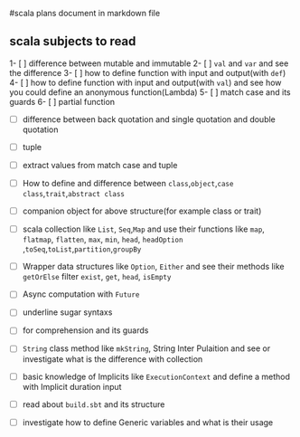 #scala plans document in markdown file
## scala subjects to read
1- [ ] difference between mutable and immutable
2- [ ] `val` and `var` and see the difference
3- [ ] how to define function with input and output(with `def`)
4- [ ] how to define function with input and output(with `val`) and see how you could define an anonymous function(Lambda)
5- [ ] match case and its guards
6- [ ] partial function
- [ ] difference between back quotation and single quotation and double quotation
- [ ] tuple
- [ ] extract values from match case and tuple 
- [ ] How to define and difference between `class`,`object`,`case class`,`trait`,`abstract class`
- [ ] companion object for above structure(for example class or trait)
- [ ] scala collection like `List`, `Seq`,`Map` and use their functions like `map`, `flatmap`, `flatten`, `max`, `min`, `head`, `headOption` ,`toSeq`,`toList`,`partition`,`groupBy`
- [ ] Wrapper data structures like `Option`, `Either` and see their methods like `getOrElse` filter `exist`, `get`, `head`, `isEmpty`  
- [ ] Async computation with `Future`
- [ ] underline sugar syntaxs
- [ ] for comprehension and its guards
- [ ] `String` class method like `mkString`, String Inter Pulaition and see or investigate what is the difference with collection
- [ ] basic knowledge of Implicits like `ExecutionContext` and define a method with Implicit duration input
- [ ] read about `build.sbt` and its structure
- [ ] investigate how to define Generic variables and what is their usage

